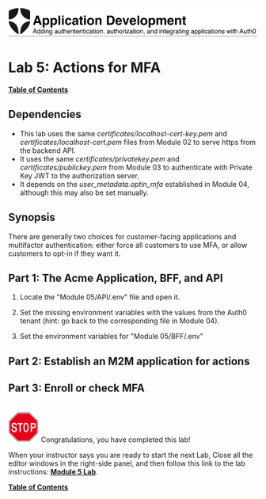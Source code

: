 ![Lab Banner](./.assets/images/application-development-banner.png)

# Lab 5: Actions for MFA

[**Table of Contents**](./appdev-workspace.md)

## Dependencies

* This lab uses the same *certificates/localhost-cert-key.pem* and
*certificates/localhost-cert.pem* files
from Module 02 to serve https from the backend API.
* It uses the same *certificates/privatekey.pem* and *certificates/publickey.pem* from Module 03 to
authenticate with Private Key JWT to the authorization server.
* It depends on the *user_metadata.optin_mfa* established in Module 04, although this may also be set manually.

## Synopsis

There are generally two choices for customer-facing applications and multifactor authentication: either force
all customers to use MFA, or allow customers to opt-in if they want it.

## Part 1: The Acme Application, BFF, and API

1. Locate the "Module 05/API/.env" file and open it.

1. Set the missing environment variables with the values from the Auth0 tenant (hint: go back to the corresponding file in Module 04).

1. Set the environment variables for "Module 05/BFF/.env"

## Part 2: Establish an M2M application for actions
## Part 3: Enroll or check MFA

<br>![Stop](./.assets/images/stop.png)
Congratulations, you have completed this lab!

When your instructor says you are ready to start the next Lab,
Close all the editor windows in the right-side panel, and then follow this
link to the lab instructions: [**Module 5 Lab**](./module05-instructions.md).

[**Table of Contents**](./appdev-workspace.md)